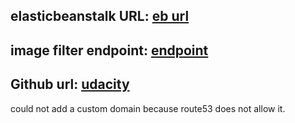 ## elasticbeanstalk URL: [eb url](udacity-image-filter-dev.us-east-1.elasticbeanstalk.com)

## image filter endpoint: [endpoint](http://udacity-image-filter-dev.us-east-1.elasticbeanstalk.com/filteredimage?image_url=https://upload.wikimedia.org/wikipedia/commons/b/bd/Golden_tabby_and_white_kitten_n01.jpg)

## Github url: [udacity](https://github.com/hazeezet/udacity-image-filter)

could not add a custom domain because route53 does not allow it.